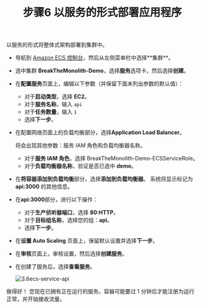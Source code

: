 ﻿---
title: "步骤6 以服务的形式部署应用程序"
chapter: false
weight: 18
---

以服务的形式将整体式架构部署到集群中。

- 导航到 [Amazon ECS 控制台](https://console.aws.amazon.com/ecs/home?)，然后从左侧菜单栏中选择**集群**。

- 选中集群 **BreakTheMonolith-Demo**，选择**服务**选项卡，然后选择**创建**。

- 在**配置服务**页面上，编辑以下参数（并保留下面未列出参数的默认值）：

  - 对于**启动类型**，选择 **EC2**。
  - 对于**服务名称**，输入 `api`
  - 对于**任务数量**，输入 `1`
  - 选择**下一步**。

- 在配置网络页面上的负载均衡部分，选择**Application Load Balancer**。

  将会出现其他参数：服务 IAM 角色和负载均衡器名称。

  - 对于**服务 IAM 角色**，选择 BreakTheMonolith-Demo-ECSServiceRole。
  - 对于**负载均衡器名称**，验证是否已选中 **demo**。

- 在**将容器添加到负载均衡**部分，选择**添加到负载均衡器**。
  系统将显示标记为 **api:3000** 的其他信息。

- 在**api:3000**部分，进行以下操作：

  - 对于**生产侦听器端口**，选择 **80:HTTP**。
  - 对于**目标组名称**，选择您的组：**api**。
  - 选择**下一步**。

- 在**设置 Auto Scaling** 页面上，保留默认设置并选择**下一步**。

- 在**审核**页面上，审核设置，然后选择**创建服务**。

- 在创建了服务后，选择**查看服务**。

  ![3.6ecs-service-api](/images/3.6ecs-service-api.jpg)



做得好！ 您现在已拥有正在运行的服务。容器可能要过 1 分钟后才能注册为运行正常，并开始接收流量。

